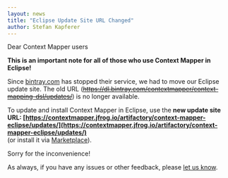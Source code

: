 ```yaml
---
layout: news
title: "Eclipse Update Site URL Changed"
author: Stefan Kapferer
---
```


Dear Context Mapper users

**This is an important note for all of those who use Context Mapper in Eclipse!**

Since [bintray.com](https://bintray.com/) has stopped their service, we had to move our Eclipse update site. The old URL (~~https://dl.bintray.com/contextmapper/context-mapping-dsl/updates/~~) is no longer available.

To update and install Context Mapper in Eclipse, use the **new update site URL: [https://contextmapper.jfrog.io/artifactory/context-mapper-eclipse/updates/](https://contextmapper.jfrog.io/artifactory/context-mapper-eclipse/updates/)** <br>(or install it via [Marketplace](https://marketplace.eclipse.org/content/context-mapper)).

Sorry for the inconvenience!

As always, if you have any issues or other feedback, please [let us know](/getting-involved/).
